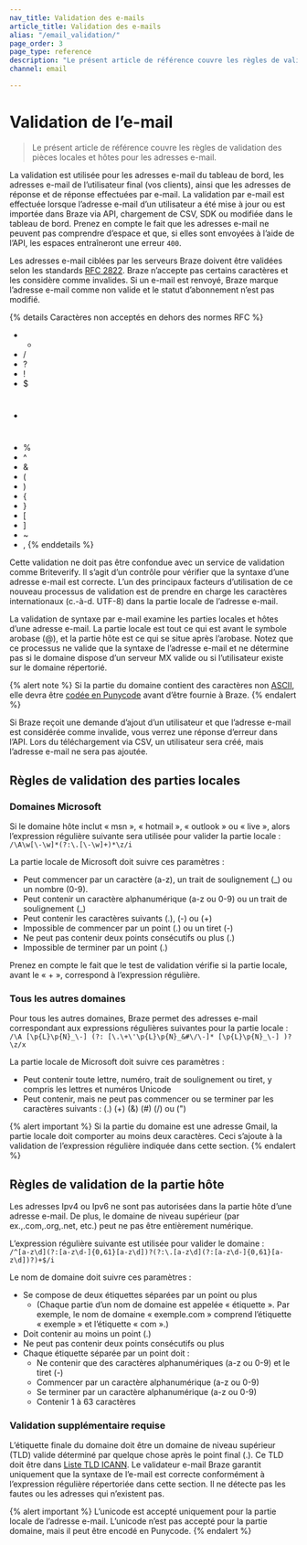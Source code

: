 ```yaml
---
nav_title: Validation des e-mails 
article_title: Validation des e-mails
alias: "/email_validation/"
page_order: 3
page_type: reference
description: "Le présent article de référence couvre les règles de validation des pièces locales et hôtes pour les adresses e-mail."
channel: email

---
```


# Validation de l’e-mail

> Le présent article de référence couvre les règles de validation des pièces locales et hôtes pour les adresses e-mail.

La validation est utilisée pour les adresses e-mail du tableau de bord, les adresses e-mail de l’utilisateur final (vos clients), ainsi que les adresses de réponse et de réponse effectuées par e-mail. La validation par e-mail est effectuée lorsque l’adresse e-mail d’un utilisateur a été mise à jour ou est importée dans Braze via API, chargement de CSV, SDK ou modifiée dans le tableau de bord. Prenez en compte le fait que les adresses e-mail ne peuvent pas comprendre d’espace et que, si elles sont envoyées à l’aide de l’API, les espaces entraîneront une erreur `400`.

Les adresses e-mail ciblées par les serveurs Braze doivent être validées selon les standards [RFC 2822](https://datatracker.ietf.org/doc/html/rfc2822). Braze n’accepte pas certains caractères et les considère comme invalides. Si un e-mail est renvoyé, Braze marque l’adresse e-mail comme non valide et le statut d’abonnement n’est pas modifié. 

{% details Caractères non acceptés en dehors des normes RFC %}
- *
- /
- ?
- !
- $
- #
- %
- &#94;
- &
- (
- )
- {
- }
- [
- ]
- ~
- ,
{% enddetails %}

Cette validation ne doit pas être confondue avec un service de validation comme Briteverify. Il s’agit d’un contrôle pour vérifier que la syntaxe d’une adresse e-mail est correcte. L’un des principaux facteurs d’utilisation de ce nouveau processus de validation est de prendre en charge les caractères internationaux (c.-à-d. UTF-8) dans la partie locale de l’adresse e-mail.

La validation de syntaxe par e-mail examine les parties locales et hôtes d’une adresse e-mail. La partie locale est tout ce qui est avant le symbole arobase (@), et la partie hôte est ce qui se situe après l’arobase. Notez que ce processus ne valide que la syntaxe de l’adresse e-mail et ne détermine pas si le domaine dispose d’un serveur MX valide ou si l’utilisateur existe sur le domaine répertorié.

{% alert note %}
Si la partie du domaine contient des caractères non [ASCII](https://en.wikipedia.org/wiki/ASCII), elle devra être [codée en Punycode](https://www.punycoder.com/) avant d’être fournie à Braze.
{% endalert %}

Si Braze reçoit une demande d’ajout d’un utilisateur et que l’adresse e-mail est considérée comme invalide, vous verrez une réponse d’erreur dans l’API. Lors du téléchargement via CSV, un utilisateur sera créé, mais l’adresse e-mail ne sera pas ajoutée.

## Règles de validation des parties locales

### Domaines Microsoft

Si le domaine hôte inclut « msn », « hotmail », « outlook » ou « live », alors l’expression régulière suivante sera utilisée pour valider la partie locale :<br>
`/\A\w[\-\w]*(?:\.[\-\w]+)*\z/i`

La partie locale de Microsoft doit suivre ces paramètres :

- Peut commencer par un caractère (a-z), un trait de soulignement (_) ou un nombre (0-9).  
- Peut contenir un caractère alphanumérique (a-z ou 0-9) ou un trait de soulignement (_)
- Peut contenir les caractères suivants (.), (-) ou (+)
- Impossible de commencer par un point (.) ou un tiret (-)
- Ne peut pas contenir deux points consécutifs ou plus (.)
- Impossible de terminer par un point (.)

Prenez en compte le fait que le test de validation vérifie si la partie locale, avant le « + », correspond à l’expression régulière.

### Tous les autres domaines

Pour tous les autres domaines, Braze permet des adresses e-mail correspondant aux expressions régulières suivantes pour la partie locale :<br>
`/\A [\p{L}\p{N}_\-] (?: [\.\+\'\p{L}\p{N}_&#\/\-]* [\p{L}\p{N}_\-] )? \z/x`

La partie locale de Microsoft doit suivre ces paramètres :
- Peut contenir toute lettre, numéro, trait de soulignement ou tiret, y compris les lettres et numéros Unicode
- Peut contenir, mais ne peut pas commencer ou se terminer par les caractères suivants : (.) (+) (&) (#) (/) ou (")

{% alert important %}
Si la partie du domaine est une adresse Gmail, la partie locale doit comporter au moins deux caractères. Ceci s’ajoute à la validation de l’expression régulière indiquée dans cette section.
{% endalert %}

## Règles de validation de la partie hôte

Les adresses Ipv4 ou Ipv6 ne sont pas autorisées dans la partie hôte d’une adresse e-mail. De plus, le domaine de niveau supérieur (par ex.,.com,.org,.net, etc.) peut ne pas être entièrement numérique.

L’expression régulière suivante est utilisée pour valider le domaine :<br>
`/^[a-z\d](?:[a-z\d-]{0,61}[a-z\d])?(?:\.[a-z\d](?:[a-z\d-]{0,61}[a-z\d])?)+$/i`

Le nom de domaine doit suivre ces paramètres :

- Se compose de deux étiquettes séparées par un point ou plus
	- (Chaque partie d’un nom de domaine est appelée « étiquette ». Par exemple, le nom de domaine « exemple.com » comprend l’étiquette « exemple » et l’étiquette « com ».)
- Doit contenir au moins un point (.)
- Ne peut pas contenir deux points consécutifs ou plus
- Chaque étiquette séparée par un point doit :
	- Ne contenir que des caractères alphanumériques (a-z ou 0-9) et le tiret (-)
	- Commencer par un caractère alphanumérique (a-z ou 0-9)
	- Se terminer par un caractère alphanumérique (a-z ou 0-9)
	- Contenir 1 à 63 caractères

### Validation supplémentaire requise

L’étiquette finale du domaine doit être un domaine de niveau supérieur (TLD) valide déterminé par quelque chose après le point final (.). Ce TLD doit être dans [Liste TLD ICANN][2]. Le validateur e-mail Braze garantit uniquement que la syntaxe de l’e-mail est correcte conformément à l’expression régulière répertoriée dans cette section. Il ne détecte pas les fautes ou les adresses qui n’existent pas.

{% alert important %}
L’unicode est accepté uniquement pour la partie locale de l’adresse e-mail. L’unicode n’est pas accepté pour la partie domaine, mais il peut être encodé en Punycode. 
{% endalert %}

[2]: https://data.iana.org/TLD/tlds-alpha-by-domain.txt
